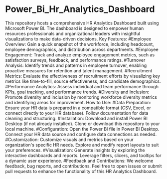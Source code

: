 # Power_Bi_Hr_Analytics_Dashboard
This repository hosts a comprehensive HR Analytics Dashboard built using Microsoft Power BI. The dashboard is designed to empower human resources professionals and organizational leaders with insightful visualizations to make data-driven decisions.
Key Features:
#Employee Overview: Gain a quick snapshot of the workforce, including headcount, employee demographics, and distribution across departments.
#Employee Engagement: Track and analyze employee engagement metrics, such as satisfaction surveys, feedback, and performance ratings.
#Turnover Analysis: Identify trends and patterns in employee turnover, enabling proactive measures for retention and talent management.
#Recruitment Metrics: Evaluate the effectiveness of recruitment efforts by visualizing key metrics like time-to-fill, source effectiveness, and candidate demographics.
#Performance Analytics: Assess individual and team performance through KPIs, goal tracking, and performance trends.
#Diversity and Inclusion: Promote diversity and inclusion by monitoring workforce diversity metrics and identifying areas for improvement.
How to Use:
#Data Preparation:
Ensure your HR data is prepared in a compatible format (CSV, Excel, or connect directly to your HR database).
Follow documentation for data cleaning and structuring.
#Installation:
Download and install Power BI Desktop (if not already installed).
Clone or download this repository to your local machine.
#Configuration:
Open the Power BI file in Power BI Desktop.
Connect your HR data source and configure data connections as needed.
#Customization:
Customize visuals and metrics based on your organization's specific HR needs.
Explore and modify report layouts to suit your preferences.
#Visualization:
Generate insights by exploring the interactive dashboards and reports.
Leverage filters, slicers, and tooltips for a dynamic user experience.
#Feedback and Contributions:
We welcome feedback, bug reports, and contributions. Feel free to open issues or submit pull requests to enhance the functionality of this HR Analytics Dashboard.
